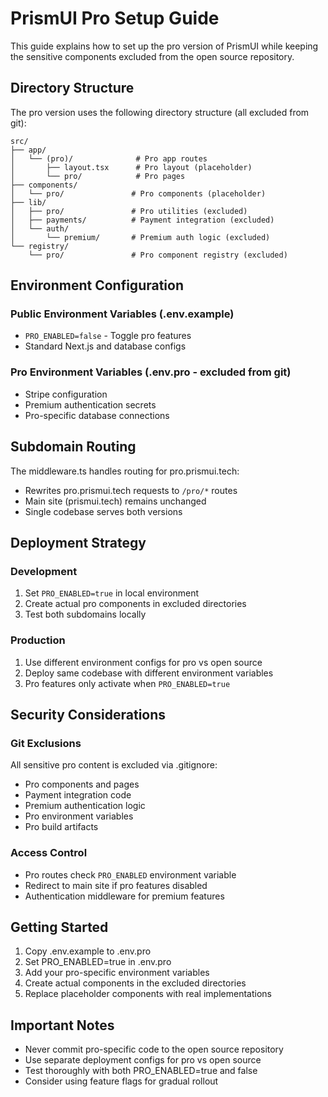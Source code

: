 # PrismUI Pro Setup Guide

This guide explains how to set up the pro version of PrismUI while keeping the sensitive components excluded from the open source repository.

## Directory Structure

The pro version uses the following directory structure (all excluded from git):

```
src/
├── app/
│   └── (pro)/              # Pro app routes
│       ├── layout.tsx      # Pro layout (placeholder)
│       └── pro/            # Pro pages
├── components/
│   └── pro/               # Pro components (placeholder)
├── lib/
│   ├── pro/               # Pro utilities (excluded)
│   ├── payments/          # Payment integration (excluded)
│   └── auth/
│       └── premium/       # Premium auth logic (excluded)
└── registry/
    └── pro/               # Pro component registry (excluded)
```

## Environment Configuration

### Public Environment Variables (.env.example)
- `PRO_ENABLED=false` - Toggle pro features
- Standard Next.js and database configs

### Pro Environment Variables (.env.pro - excluded from git)
- Stripe configuration
- Premium authentication secrets
- Pro-specific database connections

## Subdomain Routing

The middleware.ts handles routing for pro.prismui.tech:
- Rewrites pro.prismui.tech requests to `/pro/*` routes
- Main site (prismui.tech) remains unchanged
- Single codebase serves both versions

## Deployment Strategy

### Development
1. Set `PRO_ENABLED=true` in local environment
2. Create actual pro components in excluded directories
3. Test both subdomains locally

### Production
1. Use different environment configs for pro vs open source
2. Deploy same codebase with different environment variables
3. Pro features only activate when `PRO_ENABLED=true`

## Security Considerations

### Git Exclusions
All sensitive pro content is excluded via .gitignore:
- Pro components and pages
- Payment integration code
- Premium authentication logic
- Pro environment variables
- Pro build artifacts

### Access Control
- Pro routes check `PRO_ENABLED` environment variable
- Redirect to main site if pro features disabled
- Authentication middleware for premium features

## Getting Started

1. Copy .env.example to .env.pro
2. Set PRO_ENABLED=true in .env.pro
3. Add your pro-specific environment variables
4. Create actual components in the excluded directories
5. Replace placeholder components with real implementations

## Important Notes

- Never commit pro-specific code to the open source repository
- Use separate deployment configs for pro vs open source
- Test thoroughly with both PRO_ENABLED=true and false
- Consider using feature flags for gradual rollout